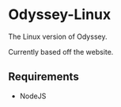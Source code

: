 # Odyssey-Linux

The Linux version of Odyssey.

Currently based off the website.

## Requirements

* NodeJS
